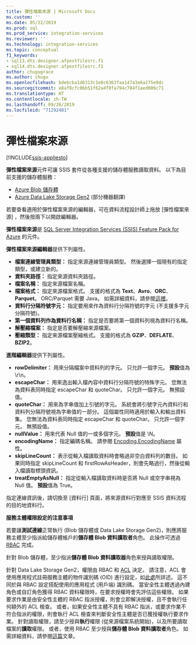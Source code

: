 ```yaml
---
title: 彈性檔案來源 | Microsoft Docs
ms.custom: ''
ms.date: 05/22/2019
ms.prod: sql
ms.prod_service: integration-services
ms.reviewer: ''
ms.technology: integration-services
ms.topic: conceptual
f1_keywords:
- sql13.dts.designer.afpextfilesrc.f1
- sql14.dts.designer.afpextfilesrc.f1
author: chugugrace
ms.author: chugu
ms.openlocfilehash: bdebcba1d6313c1e8c6363faa147a3e6a275e9dc
ms.sourcegitcommit: e8af8cfc0bb51f62a4f0fa794c784f1aed006c71
ms.translationtype: HT
ms.contentlocale: zh-TW
ms.lasthandoff: 09/26/2019
ms.locfileid: "71292401"
---
```

# <a name="flexible-file-source"></a>彈性檔案來源

[!INCLUDE[ssis-appliesto](../../includes/ssis-appliesto-ssvrpluslinux-asdb-asdw-xxx.md)]

**彈性檔案來源**元件可讓 SSIS 套件從各種支援的儲存體服務讀取資料。
以下為目前支援的儲存體服務：

- [Azure Blob 儲存體](https://azure.microsoft.com/services/storage/blobs/)
- [Azure Data Lake Storage Gen2](https://docs.microsoft.com/azure/storage/blobs/data-lake-storage-introduction) \(部分機器翻譯\)
  
若要查看適用於彈性檔案來源的編輯器，可在資料流程設計師上拖放 [彈性檔案來源]  ，然後按兩下以開啟編輯器。
  
**彈性檔案來源**是 [SQL Server Integration Services (SSIS) Feature Pack for Azure](../../integration-services/azure-feature-pack-for-integration-services-ssis.md) 的元件。  
  
**彈性檔案來源編輯器**提供下列屬性。

- **檔案連線管理員類型：** 指定來源連線管理員類型。 然後選擇一個現有的指定類型，或建立新的。
- **資料夾路徑：** 指定來源資料夾路徑。
- **檔案名稱：** 指定來源檔案名稱。
- **檔案格式：** 指定來源檔案格式。 支援的格式為 **Text**、**Avro**、**ORC**、**Parquet**。 ORC/Parquet 需要 Java。 如需詳細資料，請參閱[這裡](../../integration-services/azure-feature-pack-for-integration-services-ssis.md#dependency-on-java)。
- **資料行分隔符號字元：** 指定要用來作為資料行分隔符號的字元 (不支援多字元分隔符號)。
- **第一個資料列作為資料行名稱：** 指定是否要將第一個資料列視為資料行名稱。
- **解壓縮檔案：** 指定是否要解壓縮來源檔案。
- **壓縮類型：** 指定來源檔案壓縮格式。 支援的格式為 **GZIP**、**DEFLATE**、**BZIP2**。
  
**進階編輯器**提供下列屬性。

- **rowDelimiter：** 用來分隔檔案中資料列的字元。 只允許一個字元。 **預設**值為 \r\n。
- **escapeChar：** 用來逸出輸入檔內容中資料行分隔符號的特殊字元。 您無法為資料表同時指定 escapeChar 和 quoteChar。 只允許一個字元。 無預設值。
- **quoteChar：** 用來為字串值加上引號的字元。 系統會將引號字元內資料行和資料列分隔符號視為字串值的一部分。 這個屬性同時適用於輸入和輸出資料集。 您無法為資料表同時指定 escapeChar 和 quoteChar。 只允許一個字元。 無預設值。
- **nullValue：** 用來代表 Null 值的一或多個字元。 **預設**值是 \N。
- **encodingName：** 指定編碼名稱。 請參閱 [Encoding.EncodingName](https://docs.microsoft.com/dotnet/api/system.text.encoding?redirectedfrom=MSDN&view=netframework-4.8) 屬性。
- **skipLineCount：** 表示從輸入檔讀取資料時會略過非空白資料列的數目。 如果同時指定 skipLineCount 和 firstRowAsHeader，則會先略過行，然後從輸入檔讀取標頭資訊。
- **treatEmptyAsNull：** 指定從輸入檔讀取資料時是否將 Null 或空字串視為 Null 值。 **預設**值為 True。

指定連線資訊後，請切換至 [資料行]  頁面，將來源資料行對應至 SSIS 資料流程的目的地資料行。

**服務主體權限設定的注意事項**

若要讓**測試連線**正常執行 (Blob 儲存體或 Data Lake Storage Gen2)，則應將服務主體至少指派給儲存體帳戶的**儲存體 Blob 資料讀取者**角色。
此操作可透過 [RBAC](https://docs.microsoft.com/azure/storage/common/storage-auth-aad-rbac-portal#assign-rbac-roles-using-the-azure-portal) 完成。

針對 Blob 儲存體，至少指派**儲存體 Blob 資料讀取器**角色來授與讀取權限。

針對 Data Lake Storage Gen2，權限由 RBAC 和 [ACL](https://docs.microsoft.com/azure/storage/blobs/data-lake-storage-how-to-set-permissions-storage-explorer) 決定。
請注意，ACL 會使用應用程式註冊服務主體的物件識別碼 (OID) 進行設定，如[此處](https://docs.microsoft.com/azure/storage/blobs/data-lake-storage-access-control#how-do-i-set-acls-correctly-for-a-service-principal)所詳述。
這不同於與 RBAC 設定搭配使用的應用程式 (用戶端) 識別碼。
當安全性主體透過內建角色或自訂角色獲得 RBAC 資料權限時，在要求授權時會先評估這些權限。
如果要求作業是由安全性主體的 RBAC 指派授權，則會立即解決授權，且不會執行任何額外的 ACL 檢查。
或者，如果安全性主體不具有 RBAC 指派，或要求作業不符合指派的權限，則會執行 ACL 檢查來判斷安全性主體是否已獲授權執行要求作業。
針對讀取權限，請至少授與**執行**權限 (從來源檔案系統開始)，以及所要讀取檔案的**讀取**權限。
或者，使用 RBAC 至少授與**儲存體 Blob 資料讀取者**角色。
如需詳細資料，請參閱[這篇](https://docs.microsoft.com/azure/storage/blobs/data-lake-storage-access-control)文章。